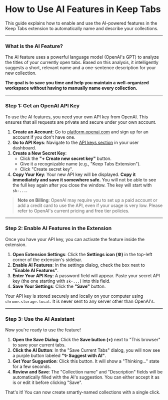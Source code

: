 # How to Use AI Features in Keep Tabs

This guide explains how to enable and use the AI-powered features in the Keep Tabs extension to automatically name and describe your collections.

---

### What is the AI Feature?

The AI feature uses a powerful language model (OpenAI's GPT) to analyze the titles of your currently open tabs. Based on this analysis, it intelligently suggests a short, relevant name and a one-sentence description for your new collection.

**The goal is to save you time and help you maintain a well-organized workspace without having to manually name every collection.**

---

### Step 1: Get an OpenAI API Key

To use the AI features, you need your own API key from OpenAI. This ensures that all requests are private and secure under your own account.

1.  **Create an Account**: Go to [platform.openai.com](https://platform.openai.com/) and sign up for an account if you don't have one.
2.  **Go to API Keys**: Navigate to the [API keys section](https://platform.openai.com/api-keys) in your user dashboard.
3.  **Create a New Secret Key**:
    *   Click the **"+ Create new secret key"** button.
    *   Give it a recognizable name (e.g., "Keep Tabs Extension").
    *   Click "Create secret key".
4.  **Copy Your Key**: Your new API key will be displayed. **Copy it immediately and save it somewhere safe.** You will not be able to see the full key again after you close the window. The key will start with `sk-...`.

> **Note on Billing**: OpenAI may require you to set up a paid account or add a credit card to use the API, even if your usage is very low. Please refer to OpenAI's current pricing and free tier policies.

---

### Step 2: Enable AI Features in the Extension

Once you have your API key, you can activate the feature inside the extension.

1.  **Open Extension Settings**: Click the **Settings icon (⚙️)** in the top-left corner of the extension's sidebar.
2.  **Enable AI Features**: In the settings dialog, check the box next to **"Enable AI Features"**.
3.  **Enter Your API Key**: A password field will appear. Paste your secret API key (the one starting with `sk-...`) into this field.
4.  **Save Your Settings**: Click the **"Save"** button.

Your API key is stored securely and locally on your computer using `chrome.storage.local`. It is never sent to any server other than OpenAI's.

---

### Step 3: Use the AI Assistant

Now you're ready to use the feature!

1.  **Open the Save Dialog**: Click the **Save button (+)** next to "This browser" to save your current tabs.
2.  **Click the AI Button**: In the "Save Current Tabs" dialog, you will now see a purple button labeled **"✨ Suggest with AI"**.
3.  **Get Your Suggestion**: Click this button. It will show a "Thinking..." state for a few seconds.
4.  **Review and Save**: The "Collection name" and "Description" fields will be automatically filled with the AI's suggestion. You can either accept it as is or edit it before clicking "Save".

That's it! You can now create smartly-named collections with a single click. 